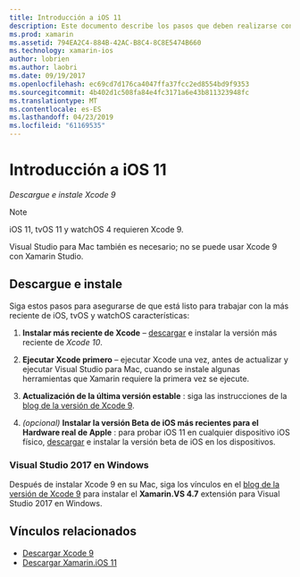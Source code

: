 ```yaml
---
title: Introducción a iOS 11
description: Este documento describe los pasos que deben realizarse con el fin de comenzar a desarrollar aplicaciones de iOS 11. Describe cómo descargar Xcode y actualizar Visual Studio de 2019.
ms.prod: xamarin
ms.assetid: 794EA2C4-884B-42AC-B8C4-8C8E5474B660
ms.technology: xamarin-ios
author: lobrien
ms.author: laobri
ms.date: 09/19/2017
ms.openlocfilehash: ec69cd7d176ca4047ffa37fcc2ed8554bd9f9353
ms.sourcegitcommit: 4b402d1c508fa84e4fc3171a6e43b811323948fc
ms.translationtype: MT
ms.contentlocale: es-ES
ms.lasthandoff: 04/23/2019
ms.locfileid: "61169535"
---
```

# <a name="getting-started-with-ios-11"></a>Introducción a iOS 11

_Descargue e instale Xcode 9_

> [!NOTE]
> iOS 11, tvOS 11 y watchOS 4 requieren Xcode 9.
>
> Visual Studio para Mac también es necesario; no se puede usar Xcode 9 con Xamarin Studio.

## <a name="download-and-install"></a>Descargue e instale

Siga estos pasos para asegurarse de que está listo para trabajar con la más reciente de iOS, tvOS y watchOS características:

1. **Instalar más reciente de Xcode** – [descargar](https://developer.apple.com/download/) e instalar la versión más reciente de _Xcode 10_.

2. **Ejecutar Xcode primero** – ejecutar Xcode una vez, antes de actualizar y ejecutar Visual Studio para Mac, cuando se instale algunas herramientas que Xamarin requiere la primera vez se ejecute.

3. **Actualización de la última versión estable** : siga las instrucciones de la [blog de la versión de Xcode 9](https://releases.xamarin.com/stable-release-15-3-5-with-xcode-9-support/).

4. _(opcional)_  **Instalar la versión Beta de iOS más recientes para el Hardware real de Apple** : para probar iOS 11 en cualquier dispositivo iOS físico, [descargar](https://developer.apple.com/download/) e instalar la versión beta de iOS en los dispositivos.


### <a name="visual-studio-2017-on-windows"></a>Visual Studio 2017 en Windows

Después de instalar Xcode 9 en su Mac, siga los vínculos en el [blog de la versión de Xcode 9](https://releases.xamarin.com/stable-release-15-3-5-with-xcode-9-support/) para instalar el **Xamarin.VS 4.7** extensión para Visual Studio 2017 en Windows.


## <a name="related-links"></a>Vínculos relacionados

- [Descargar Xcode 9](https://developer.apple.com/download/)
- [Descargar Xamarin.iOS 11](https://releases.xamarin.com/stable-release-15-3-5-with-xcode-9-support/)
